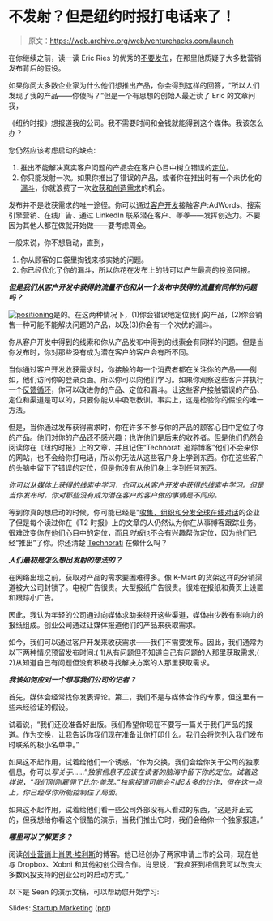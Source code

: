# 不发射？但是纽约时报打电话来了！

> 原文：<https://web.archive.org/web/venturehacks.com/launch>

在你继续之前，读一读 Eric Ries 的优秀的[不要发布](https://web.archive.org/web/20221128053559/http://startuplessonslearned.blogspot.com/2009/03/dont-launch.html)，在那里他质疑了大多数营销发布背后的假设。

如果你问大多数企业家为什么他们想推出产品，你会得到这样的回答，“所以人们发现了我的产品——你傻吗？”但是一个有思想的创始人最近读了 Eric 的文章问我，

《纽约时报》想报道我的公司。我不需要时间和金钱就能得到这个媒体。我该怎么办？

您仍然应该考虑启动的缺点:

1.  推出不能解决真实客户问题的产品会在客户心目中树立错误的[定位](https://web.archive.org/web/20221128053559/http://www.quickmba.com/marketing/ries-trout/positioning/)。
2.  你只能发射一次。如果你推出了错误的产品，或者你在推出时有一个未优化的[漏斗](https://web.archive.org/web/20221128053559/http://startup-marketing.com/launch-your-startup-with-a-trickle/)，你就浪费了一次[收获和创造需求](https://web.archive.org/web/20221128053559/http://startup-marketing.com/demand-harvesting-the-easiest-driver-for-startups/)的机会。

发布并不是收获需求的唯一途径。你可以通过[客户开发](https://web.archive.org/web/20221128053559/http://venturehacks.com/topics/customer-development)接触客户:AdWords、搜索引擎营销、在线广告、通过 LinkedIn 联系潜在客户、*等等*——发挥创造力。不要因为其他人都在做就开始做——要考虑周全。

一般来说，你不想启动，直到，

1.  你从顾客的口袋里掏钱来核实她的问题。
2.  你已经优化了你的漏斗，所以你花在发布上的钱可以产生最高的投资回报。

***但是我们从客户开发中获得的流量不也和从一个发布中获得的流量有同样的问题吗？***

[![positioning](img/be7af7c0986ca765a44e60a77f5a42da.png)](https://web.archive.org/web/20221128053559/http://www.quickmba.com/marketing/ries-trout/positioning/)是的。在这两种情况下，(1)你会错误地定位我们的产品，(2)你会销售一种可能不能解决问题的产品，以及(3)你会有一个次优的漏斗。

你从客户开发中得到的线索和你从产品发布中得到的线索会有同样的问题。但是当你发布时，你对那些没有成为潜在客户的客户会有所不同。

当你通过客户开发收获需求时，你接触的每一个消费者都在关注你的产品——例如，他们访问你的登录页面。所以你可以向他们学习。如果你观察这些客户并执行一个[反馈循环](https://web.archive.org/web/20221128053559/http://venturehacks.com/articles/lean-startup)，你可以改进你的产品、定位和漏斗。让这些客户接触错误的产品、定位和渠道是可以的，只要你能从中吸取教训。事实上，这是检验你的假设的唯一方法。

但是，当你通过发布获得需求时，你在许多不参与你的产品的顾客心目中定位了你的产品。他们对你的产品还不感兴趣；也许他们是后来的收养者。但是他们仍然会阅读你在《纽约时报》上的文章，并且记住“Technorati 追踪博客”他们不会来你的网站，也不会给你打电话，所以你无法从这些客户身上学到东西。你在这些客户的头脑中留下了错误的定位，但是你没有从他们身上学到任何东西。

*你可以从媒体上获得的线索中学习，也可以从客户开发中获得的线索中学习。但是当你发布时，你对那些没有成为潜在客户的客户做的事情是不同的。*

等到你真的想启动的时候，你可能已经是"[收集、组织和分发全球在线对话](https://web.archive.org/web/20221128053559/http://technoratimedia.com/)的企业了但是每个读过你在《T2 时报》上的文章的人仍然认为你在从事博客跟踪业务。很难改变你在他们心目中的定位，而且*时报*也不会有兴趣帮你定位，因为他们已经“推出”了你。你还清楚 [Technorati](https://web.archive.org/web/20221128053559/http://technorati.com/) 在做什么吗？

***人们最初是怎么想出发射的想法的？***

在网络出现之前，获取对产品的需求要困难得多。像 K-Mart 的货架这样的分销渠道被大公司封锁了。电视广告很贵。大型报纸广告很贵。很难在报纸和黄页上设置和跟踪小广告。

因此，我认为年轻的公司通过向媒体求助来绕开这些渠道，媒体由少数有影响力的报纸组成。创业公司通过让媒体报道他们的产品来获取需求。

如今，我们可以通过客户开发来收获需求——我们不需要发布。因此，我们通常为以下两种情况预留发布时间:( 1)从有问题但不知道自己有问题的人那里获取需求;( 2)从知道自己有问题但没有积极寻找解决方案的人那里获取需求。

***我该如何应对一个想写我们公司的记者？***

首先，媒体会经常找你发表评论。第二，我们不是与媒体合作的专家，但这里有一些未经验证的假设。

试着说，“我们还没准备好出版。我们希望你现在不要写一篇关于我们产品的报道。作为交换，让我告诉你我们现在准备让你打印什么。我们会将您列入我们发布时联系的极小名单中。”

如果这不起作用，试着给他们一个诱惑，“作为交换，我们会给你关于公司的独家信息，你可以*写关于……”独家信息不应该在读者的脑海中留下你的定位。试着这样说，“我们刚刚雇佣了比尔·盖茨。”独家报道可能会引起太多的炒作，但在这一点上，你已经尽你所能控制住了局面。*

如果这不起作用，试着给他们看一些公司外部没有人看过的东西，“这是非正式的，但我想给你看这个很酷的演示，当我们推出它时，我们会给你一个独家报道。”

***哪里可以了解更多？***

阅读[创业营销](https://web.archive.org/web/20221128053559/http://startup-marketing.com/)上[肖恩·埃利斯](https://web.archive.org/web/20221128053559/http://startup-marketing.com/about/)的博客。他已经创办了两家申请上市的公司，现在他与 Dropbox、Xobni 和其他初创公司合作。肖恩说，“我疯狂到相信我可以改变大多数风投支持的创业公司的启动方式。”

以下是 Sean 的演示文稿，可以帮助您开始学习:

Slides: [Startup Marketing](https://web.archive.org/web/20221128053559/http://www.slideshare.net/seanellis/marketing-plan-for-web-20-startups-presentation?src=embed) ([ppt](https://web.archive.org/web/20221128053559/http://venturehacks.wpengine.com/wp-content/uploads/2009/03/gotomarketprocesspresentationforslideshare11208-122565320927-phpapp03.ppt))